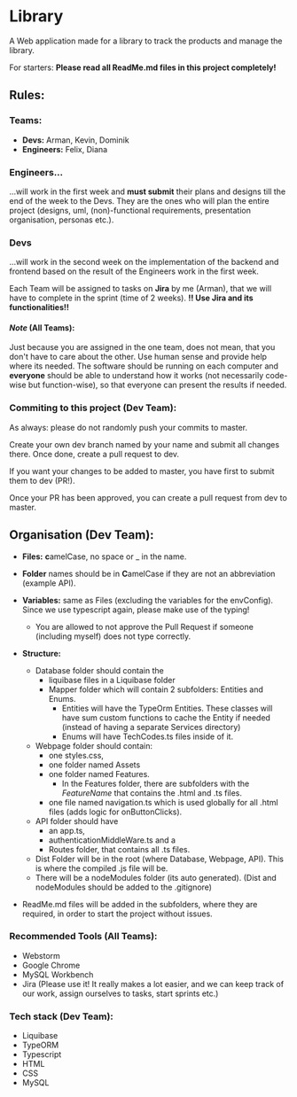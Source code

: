 # Library
A Web application made for a library to track the products and manage the library.

For starters: **Please read all ReadMe.md files in this project completely!**
## Rules:

### Teams:
- **Devs:** Arman, Kevin, Dominik
- **Engineers:** Felix, Diana

### Engineers...
...will work in the first week and **must submit** their plans and designs till the end of the week to the Devs.
They are the ones who will plan the entire project (designs, uml, (non)-functional requirements, presentation organisation, personas etc.).

### Devs 
...will work in the second week on the implementation of the backend and frontend based on the result of the Engineers work in the first week.

Each Team will be assigned to tasks on **Jira** by me (Arman), that we will have to complete in the sprint (time of 2 weeks).
**!! Use Jira and its functionalities!!**

#### _Note_ (All Teams): 
Just because you are assigned in the one team, does not mean, that you don't have to care about the other.
Use human sense and provide help where its needed. The software should be running on each computer and **everyone** should be able to understand how it works (not necessarily code-wise but function-wise), so that everyone can present the results if needed.


### Commiting to this project (Dev Team):

As always: please do not randomly push your commits to master.

Create your own dev branch named by your name and submit all changes there. 
Once done, create a pull request to dev. 

If you want your changes to be added to master, you have first to submit them to dev (PR!).

Once your PR has been approved, you can create a pull request from dev to master.

## Organisation (Dev Team):

- **Files:** **c**amelCase, no space or _ in the name.
- **Folder** names should be in **C**amelCase if they are not an abbreviation (example API).
- **Variables:** same as Files (excluding the variables for the envConfig). Since we use typescript again, please make use of the typing! 
  - You are allowed to not approve the Pull Request if someone (including myself) does not type correctly.


- **Structure:**
  - Database folder should contain the 
    - liquibase files in a Liquibase folder
    - Mapper folder which will contain 2 subfolders: Entities and Enums. 
      - Entities will have the TypeOrm Entities. These classes will have sum custom functions to cache the Entity if needed (instead of having a separate Services directory)
      - Enums will have TechCodes.ts files inside of it.
  - Webpage folder should contain: 
    - one styles.css, 
    - one folder named Assets 
    - one folder named Features. 
      - In the Features folder, there are subfolders with the _FeatureName_ that contains the .html and .ts files.
    - one file named navigation.ts which is used globally for all .html files (adds logic for onButtonClicks).
  - API folder should have 
    - an app.ts, 
    - authenticationMiddleWare.ts and a 
    - Routes folder, that contains all .ts files.
  - Dist Folder will be in the root (where Database, Webpage, API). This is where the compiled .js file will be. 
  - There will be a nodeModules folder (its auto generated).  (Dist and nodeModules should be added to the .gitignore)

- ReadMe.md files will be added in the subfolders, where they are required, in order to start the project without issues.


### Recommended Tools (All Teams):
- Webstorm
- Google Chrome
- MySQL Workbench
- Jira (Please use it! It really makes a lot easier, and we can keep track of our work, assign ourselves to tasks, start sprints etc.)

### Tech stack (Dev Team):
- Liquibase
- TypeORM
- Typescript
- HTML
- CSS
- MySQL
